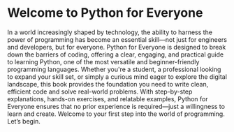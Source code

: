 # Welcome to Python for Everyone

In a world increasingly shaped by technology, the ability to harness the power of programming has become an essential skill—not just for engineers and developers, but for everyone. Python for Everyone is designed to break down the barriers of coding, offering a clear, engaging, and practical guide to learning Python, one of the most versatile and beginner-friendly programming languages. Whether you're a student, a professional looking to expand your skill set, or simply a curious mind eager to explore the digital landscape, this book provides the foundation you need to write clean, efficient code and solve real-world problems. With step-by-step explanations, hands-on exercises, and relatable examples, Python for Everyone ensures that no prior experience is required—just a willingness to learn and create. Welcome to your first step into the world of programming. Let’s begin.

```{tableofcontents}
```
